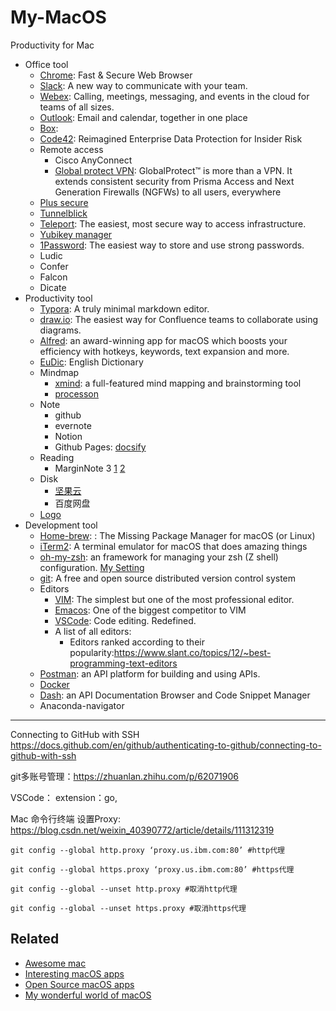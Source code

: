 # My-MacOS

Productivity for Mac
* Office tool
  * [Chrome](https://www.google.cn/intl/zh-CN/chrome/): Fast & Secure Web Browser
  * [Slack](https://slack.com/): A new way to communicate with your team.
  * [Webex](https://www.webex.com/): Calling, meetings, messaging, and events in the cloud for teams of all sizes.
  * [Outlook](https://outlook.live.com/owa/): Email and calendar, together in one place
  * [Box](https://www.box.com/home): 
  * [Code42](https://www.code42.com/): Reimagined Enterprise Data Protection for Insider Risk
  * Remote access
    * Cisco AnyConnect
    * [Global protect VPN](https://www.paloaltonetworks.com/products/globalprotect): GlobalProtect™ is more than a VPN. It extends consistent security from Prisma Access and Next Generation Firewalls (NGFWs) to all users, everywhere
   * [Plus secure](https://www.pulsesecure.net/products/)
   * [Tunnelblick](https://tunnelblick.net/)
   * [Teleport](https://goteleport.com/): The easiest, most secure way to access infrastructure.
  * [Yubikey manager](https://www.yubico.com/support/download/yubikey-manager/)
  * [1Password](https://1password.com/): The easiest way to store and use strong passwords.
  * Ludic
  * Confer
  * Falcon
  * Dicate
* Productivity tool
  * [Typora](https://typora.io/): A truly minimal markdown editor.
  * [draw.io](https://drawio-app.com/): The easiest way for Confluence teams to collaborate using diagrams.
  * [Alfred](https://www.alfredapp.com/): an award-winning app for macOS which boosts your efficiency with hotkeys, keywords, text expansion and more. 
  * [EuDic](https://www.eudic.net/v4/en/app/eudic): English Dictionary
  * Mindmap
    * [xmind](https://www.xmind.net/):  a full-featured mind mapping and brainstorming tool
    * [processon](https://www.processon.com/diagrams)
  * Note
    * github
    * evernote
    * Notion
    * Github Pages: [docsify](https://docsify.js.org/#/?id=docsify)
  * Reading
    * MarginNote 3 [1](https://sspai.com/post/47317) [2](https://sspai.com/post/54005)
  * Disk
    * [坚果云](https://www.jianguoyun.com/d/home#/)
    * 百度网盘
  * [Logo](https://logomakr.com)
* Development tool
  * [Home-brew](https://brew.sh/): : The Missing Package Manager for macOS (or Linux)
  * [iTerm2](https://iterm2.com/index.html): A terminal emulator for macOS that does amazing things
  * [oh-my-zsh](https://ohmyz.sh/): an framework for managing your zsh (Z shell) configuration. [My Setting](https://gist.github.com/MingxiaGuo/5152dbb26164ef738c9c40a0476ab4d3)
  * [git](https://git-scm.com/): A free and open source distributed version control system
  * Editors
    * [VIM](https://www.vim.org/): The simplest but one of the most professional editor.
    * [Emacos](https://www.gnu.org/software/emacs/): One of the biggest competitor to VIM
    * [VSCode](https://github.com/Microsoft/vscode): Code editing. Redefined.
    * A list of all editors: 
      * Editors ranked according to their popularity:https://www.slant.co/topics/12/~best-programming-text-editors
  * [Postman](https://www.postman.com/): an API platform for building and using APIs.
  * [Docker](https://www.docker.com/)
  * [Dash](https://kapeli.com/dash): an API Documentation Browser and Code Snippet Manager
  * Anaconda-navigator





-----------------


Connecting to GitHub with SSH https://docs.github.com/en/github/authenticating-to-github/connecting-to-github-with-ssh

git多账号管理：https://zhuanlan.zhihu.com/p/62071906



VSCode：
extension：go,

Mac 命令行终端 设置Proxy: https://blog.csdn.net/weixin_40390772/article/details/111312319

```
git config --global http.proxy ‘proxy.us.ibm.com:80’ #http代理

git config --global https.proxy ‘proxy.us.ibm.com:80’ #https代理

git config --global --unset http.proxy #取消http代理

git config --global --unset https.proxy #取消https代理

```



## Related
* [Awesome mac](https://wangchujiang.com/awesome-mac/)
* [Interesting macOS apps](https://github.com/learn-anything/macos-apps)
* [Open Source macOS apps](https://github.com/serhii-londar/open-source-mac-os-apps)
* [My wonderful world of macOS](https://github.com/nikitavoloboev/my-mac-os)
